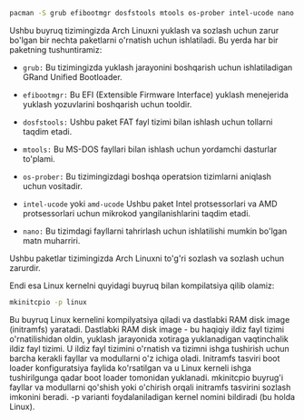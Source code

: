 ```bash
pacman -S grub efibootmgr dosfstools mtools os-prober intel-ucode nano
```
Ushbu buyruq tizimingizda Arch Linuxni yuklash va sozlash uchun zarur bo'lgan bir nechta paketlarni o'rnatish uchun ishlatiladi. Bu yerda har bir paketning tushuntiramiz:

* `grub:` Bu tizimingizda yuklash jarayonini boshqarish uchun ishlatiladigan GRand Unified Bootloader.

* `efibootmgr:` Bu EFI (Extensible Firmware Interface) yuklash menejerida yuklash yozuvlarini boshqarish uchun tooldir.

* `dosfstools:` Ushbu paket FAT fayl tizimi bilan ishlash uchun tollarni taqdim etadi.

* `mtools:` Bu MS-DOS fayllari bilan ishlash uchun yordamchi dasturlar to'plami.

* `os-prober:` Bu tizimingizdagi boshqa operatsion tizimlarni aniqlash uchun vositadir.

* `intel-ucode` yoki `amd-ucode` Ushbu paket Intel protsessorlari va AMD  protsessorlari uchun mikrokod yangilanishlarini taqdim etadi.

* `nano:` Bu tizimdagi fayllarni tahrirlash uchun ishlatilishi mumkin bo'lgan matn muharriri.

Ushbu paketlar tizimingizda Arch Linuxni to'g'ri sozlash va sozlash uchun zarurdir.

Endi esa Linux kernelni quyidagi buyruq bilan kompilatsiya qilib olamiz:

```bash
mkinitcpio -p linux
```

Bu buyruq Linux kernelini kompilyatsiya qiladi va dastlabki RAM disk image (initramfs) yaratadi. Dastlabki RAM disk image - bu haqiqiy ildiz fayl tizimi o'rnatilishidan oldin, yuklash jarayonida xotiraga yuklanadigan vaqtinchalik ildiz fayl tizimi. U ildiz fayl tizimini o'rnatish va tizimni ishga tushirish uchun barcha kerakli fayllar va modullarni o'z ichiga oladi. Initramfs tasviri boot loader konfiguratsiya faylida ko'rsatilgan va u Linux kerneli ishga tushirilgunga qadar boot loader tomonidan yuklanadi. mkinitcpio buyrug'i fayllar va modullarni qo'shish yoki o'chirish orqali initramfs tasvirini sozlash imkonini beradi. -p varianti foydalaniladigan kernel nomini bildiradi (bu holda Linux).